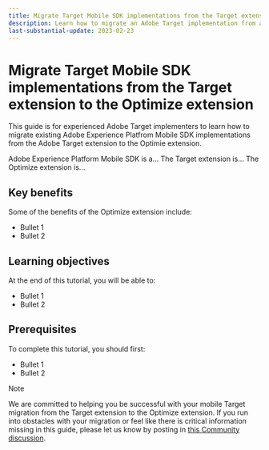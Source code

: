 ```yaml
---
title: Migrate Target Mobile SDK implementations from the Target extension to the Optimize extension
description: Learn how to migrate an Adobe Target implementation from at.js 2.x to Adobe Experience Platform Web SDK. Topics include loading the JavaScript library, sending parameters, rendering activities, and other noteworthy callouts.
last-substantial-update: 2023-02-23
---
```

# Migrate Target Mobile SDK implementations from the Target extension to the Optimize extension

This guide is for experienced Adobe Target implementers to learn how to migrate existing Adobe Experience Platfrom Mobile SDK implementations from the Adobe Target extension to the Optimie extension.

Adobe Experience Platform Mobile SDK is a... The Target extension is... The Optimize extension is...

## Key benefits

Some of the benefits of the Optimize extension include:

* Bullet 1
* Bullet 2

## Learning objectives

At the end of this tutorial, you will be able to:

* Bullet 1
* Bullet 2


## Prerequisites

To complete this tutorial, you should first:

* Bullet 1
* Bullet 2


>[!NOTE]
>
>We are committed to helping you be successful with your mobile Target migration from the Target extension to the Optimize extension. If you run into obstacles with your migration or feel like there is critical information missing in this guide, please let us know by posting in [this Community discussion](https://experienceleaguecommunities.adobe.com/t5/adobe-experience-platform-data/tutorial-discussion-migrate-target-from-at-js-to-web-sdk/m-p/575587#M463).
